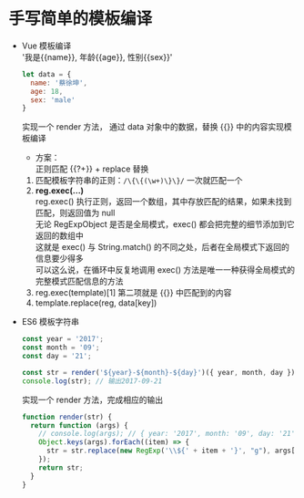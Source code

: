 # 手写简单的模板编译  

- Vue 模板编译  
  '我是{{name}}, 年龄{{age}}, 性别{{sex}}'  
  ```js
  let data = {
    name: '蔡徐坤',
    age: 18,
    sex: 'male'
  }
  ```
  实现一个 render 方法，
  通过 data 对象中的数据，替换 {{}} 中的内容实现模板编译  
  + 方案：  
  正则匹配 {{?+}} + replace 替换  
  1. 匹配模板字符串的正则：`/\{\{(\w+)\}\}/` 一次就匹配一个  
  2. **reg.exec(...)**  
    reg.exec() 执行正则，返回一个数组，其中存放匹配的结果，如果未找到匹配，则返回值为 null  
    无论 RegExpObject 是否是全局模式，exec() 都会把完整的细节添加到它返回的数组中  
    这就是 exec() 与 String.match() 的不同之处，后者在全局模式下返回的信息要少得多  
    可以这么说，在循环中反复地调用 exec() 方法是唯一一种获得全局模式的完整模式匹配信息的方法  
  3. reg.exec(template)[1] 第二项就是 {{}} 中匹配到的内容  
  4. template.replace(reg, data[key])  

- ES6 模板字符串  
  ```js
  const year = '2017';
  const month = '09';
  const day = '21';

  const str = render('${year}-${month}-${day}')({ year, month, day });
  console.log(str); // 输出2017-09-21
  ```
  实现一个 render 方法，完成相应的输出  
  ```js
  function render(str) {
    return function (args) {
      // console.log(args); // { year: '2017', month: '09', day: '21' }
      Object.keys(args).forEach((item) => {
        str = str.replace(new RegExp('\\${' + item + '}', "g"), args[item]);
      });
      return str;
    }
  }
  ```